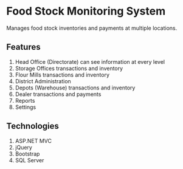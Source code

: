 # Food Stock Monitoring System

Manages food stock inventories and payments at multiple locations.

## Features

1. Head Office (Directorate) can see information at every level
2. Storage Offices transactions and inventory
3. Flour Mills transactions and inventory
4. District Administration
5. Depots (Warehouse) transactions and inventory
6. Dealer transactions and payments
7. Reports
8. Settings

## Technologies
1. ASP.NET MVC
2. jQuery
3. Bootstrap
4. SQL Server
